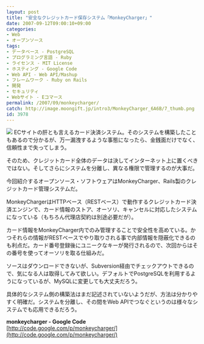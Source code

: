 ```yaml
---
layout: post
title: "安全なクレジットカード保存システム「MonkeyCharger」"
date: 2007-09-12T09:00:10+09:00
categories:
- Web
- オープンソース
tags: 
- データベース - PostgreSQL
- プログラミング言語 - Ruby
- ライセンス - MIT License
- ホスティング - Google Code
- Web API - Web API/Mashup
- フレームワーク - Ruby on Rails
- 開発
- セキュリティ
- Webサイト - Eコマース
permalink: /2007/09/monkeycharger/
catch: http://image.moongift.jp/intro3/MonkeyCharger_6A6B/7_thumb.png
id: 3978
---
```

[![](http://image.moongift.jp/intro3/MonkeyCharger_6A6B/7_thumb.png)](http://image.moongift.jp/intro3/MonkeyCharger_6A6B/72.png) ECサイトの肝とも言えるカード決済システム。そのシステムを構築したこともあるので分かるが、万一漏洩するような事態になったら、金銭面だけでなく、信頼性まで失ってしまう。   
  
そのため、クレジットカード全体のデータは決してインターネット上に置くべきではない。そしてさらにシステムを分離し、異なる権限で管理するのが大事だ。   
  
今回紹介するオープンソース・ソフトウェアはMonkeyCharger、Rails製のクレジットカード管理システムだ。   
  
<!--more-->  
  
MonkeyChargerはHTTPベース（RESTベース）で動作するクレジットカード決済エンジンで、カード情報のストア、オーソリ、キャンセルに対応したシステムになっている（もちろん代理店契約は別途必要だが）。   
  
カード情報をMonkeyCharger内でのみ管理することで安全性を高めている。かつそれらの情報がRESTベースでやり取りされる事で内部情報を隠蔽化できるのも利点だ。カード番号登録後にユニークなキーが発行されるので、次回からはその番号を使ってオーソリを取る仕組みだ。   
  
ソースはダウンロードできないが、Subversion経由でチェックアウトできるので、気になる人は取得してみて欲しい。デフォルトでPostgreSQLを利用するようになっているが、MySQLに変更しても大丈夫だろう。   
  
具体的なシステム側の構築法はまだ記述されていないようだが、方法は分かりやすく明確だ。システムを分離し、その間をWeb APIでつなぐというのは様々なシステムでも応用できるだろう。   
  
**monkeycharger - Google Code**  
[http://code.google.com/p/monkeycharger/](http://code.google.com/p/monkeycharger/)